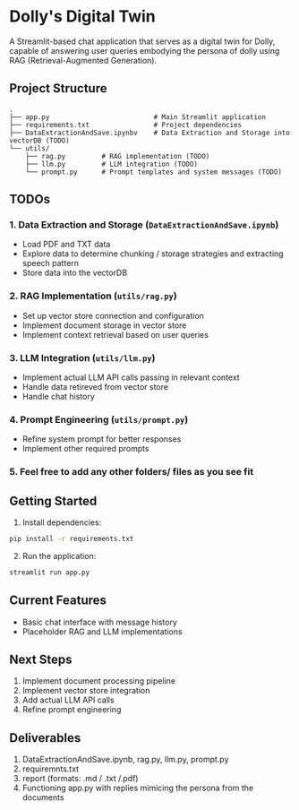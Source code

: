 # Dolly's Digital Twin

A Streamlit-based chat application that serves as a digital twin for Dolly, capable of answering user queries embodying the persona of dolly using RAG (Retrieval-Augmented Generation).

## Project Structure

```
.
├── app.py                          # Main Streamlit application
├── requirements.txt                # Project dependencies
├── DataExtractionAndSave.ipynbv    # Data Extraction and Storage into vectorDB (TODO)
└── utils/
    ├── rag.py         # RAG implementation (TODO)
    ├── llm.py         # LLM integration (TODO)
    └── prompt.py      # Prompt templates and system messages (TODO)
```

## TODOs

### 1. Data Extraction and Storage (`DataExtractionAndSave.ipynb`)
- Load PDF and TXT data
- Explore data to determine chunking / storage strategies and extracting speech pattern
- Store data into the vectorDB

### 2. RAG Implementation (`utils/rag.py`)
- Set up vector store connection and configuration
- Implement document storage in vector store
- Implement context retrieval based on user queries

### 3. LLM Integration (`utils/llm.py`)
- Implement actual LLM API calls passing in relevant context
- Handle data retireved from vector store
- Handle chat history

### 4. Prompt Engineering (`utils/prompt.py`)
- Refine system prompt for better responses
- Implement other required prompts

### 5. Feel free to add any other folders/ files as you see fit

## Getting Started

1. Install dependencies:
```bash
pip install -r requirements.txt
```

2. Run the application:
```bash
streamlit run app.py
```

## Current Features
- Basic chat interface with message history
- Placeholder RAG and LLM implementations

## Next Steps
1. Implement document processing pipeline 
2. Implement vector store integration
3. Add actual LLM API calls
4. Refine prompt engineering

## Deliverables
1. DataExtractionAndSave.ipynb, rag.py, llm.py, prompt.py
2. requiremnts.txt
3. report (formats: .md / .txt /.pdf)
4. Functioning app.py with replies mimicing the persona from the documents 

